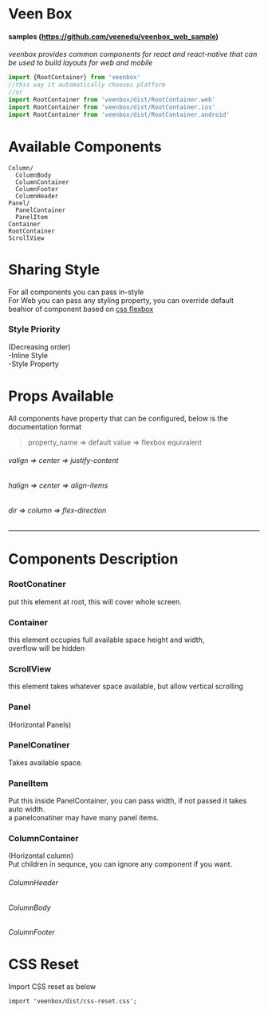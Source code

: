 # Veen Box

#### samples (https://github.com/veenedu/veenbox_web_sample)

*veenbox provides common components for react and react-native that can be used to build layouts for web and mobile*


```js
import {RootContainer} from 'veenbox'
//this way it automatically chooses platform
//or
import RootContainer from 'veenbox/dist/RootContainer.web'
import RootContainer from 'veenbox/dist/RootContainer.ios'
import RootContainer from 'veenbox/dist/RootContainer.android'
```
# Available Components

```
Column/
  ColumnBody
  ColumnContainer
  ColumnFooter
  ColumnHeader
Panel/
  PanelContainer
  PanelItem
Container
RootContainer
ScrollView
```

# Sharing Style

For all components you can pass in-style  
For Web you can pass any styling property, you can override default beahior of component based on [css flexbox](https://developer.mozilla.org/en-US/docs/Web/CSS/CSS_Flexible_Box_Layout/Using_CSS_flexible_boxes)

### Style Priority
(Decreasing order)  
-Inline Style    
-Style Property


# Props Available

All components have property that can be configured, below is the documentation format
> property_name => default value => flexbox equivalent


###### valign => center => justify-content
###### halign => center => align-items
###### dir => column  =>  flex-direction



---         

# Components Description

### RootConatiner
put this element at root, this will cover whole screen.

### Container
this element occupies full available space height and width,   
overflow will be hidden

### ScrollView
this element takes whatever space available, but allow vertical scrolling

### Panel
(Horizontal Panels)

### PanelConatiner
Takes available space.

### PanelItem
Put this inside PanelContainer, you can pass width, if not passed it takes auto width.   
a panelconatiner may have many panel items.

###  ColumnContainer
(Horizontal column)   
Put children in sequnce, you can ignore any component if you want.
###### ColumnHeader
###### ColumnBody
###### ColumnFooter


# CSS Reset

Import CSS reset as below

`import 'veenbox/dist/css-reset.css';`
